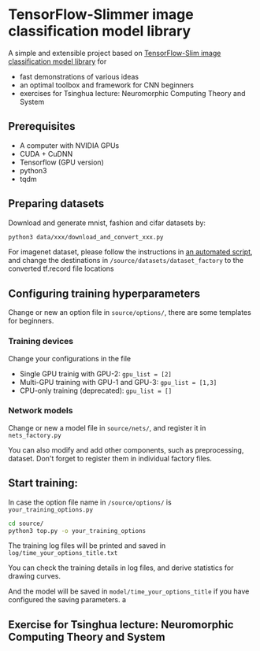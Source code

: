 # TensorFlow-Slimmer image classification model library

A simple and extensible project based on 
[TensorFlow-Slim image classification model library](https://github.com/tensorflow/models/tree/master/research/slim)
for 
- fast demonstrations of various ideas
- an optimal toolbox and framework for CNN beginners
- exercises for Tsinghua lecture: Neuromorphic Computing Theory and System


## Prerequisites
- A computer with NVIDIA GPUs
- CUDA + CuDNN
- Tensorflow (GPU version)
- python3
- tqdm


## Preparing datasets
Download and generate mnist, fashion and cifar datasets by:
```bash
python3 data/xxx/download_and_convert_xxx.py
```
For imagenet dataset, please follow the instructions in 
[an automated script](https://github.com/tensorflow/models/tree/master/research/slim#an-automated-script-for-processing-imagenet-data),
and change the destinations in `/source/datasets/dataset_factory` to the converted tf.record file locations


## Configuring training hyperparameters

Change or new an option file in `source/options/`, there are some templates for beginners.


### Training devices
Change your configurations in the file

- Single GPU trainig with GPU-2: `gpu_list = [2]`
- Multi-GPU training with GPU-1 and GPU-3: `gpu_list = [1,3]`
- CPU-only training (deprecated): `gpu_list = []` 


### Network models

Change or new a model file in `source/nets/`, and register it in `nets_factory.py`

You can also modify and add other components, such as preprocessing, dataset. 
Don't forget to register them in individual factory files.

## Start training:
In case the option file name in `/source/options/` is `your_training_options.py` 
```bash
cd source/
python3 top.py -o your_training_options
```
The training log files will be printed and saved in `log/time_your_options_title.txt`

You can check the training details in log files, and derive statistics for drawing curves.

And the model will be saved in `model/time_your_options_title` if you have configured the saving parameters.
a

## Exercise for Tsinghua lecture: Neuromorphic Computing Theory and System

